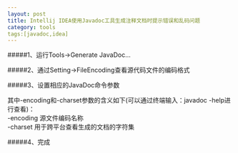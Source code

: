 ```yaml
---
layout: post
title: Intellij IDEA使用Javadoc工具生成注释文档时提示错误和乱码问题
category: tools
tags:[javadoc,idea]
---
```

#####1、运行Tools->Generate JavaDoc...

#####2、通过Setting->FileEncoding查看源代码文件的编码格式

#####3、设置相应的JavaDoc命令参数

其中-encoding和-charset参数的含义如下(可以通过终端输入：javadoc -help进行查看)：  
-encoding <name>			源文件编码名称  
-charset  <charset> 		用于跨平台查看生成的文档的字符集

#####4、完成
